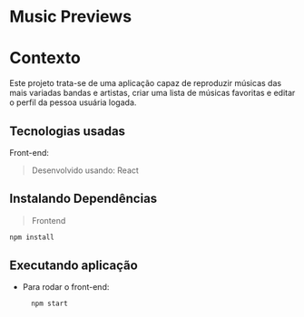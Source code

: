 # Music Previews

# Contexto
Este projeto trata-se de uma aplicação capaz de reproduzir músicas das mais variadas bandas e artistas, criar uma lista de músicas favoritas e editar o perfil da pessoa usuária logada.

## Tecnologias usadas

Front-end:
> Desenvolvido usando: React

## Instalando Dependências

> Frontend
```bash
npm install
``` 
## Executando aplicação

* Para rodar o front-end:

  ```
    npm start
  ```